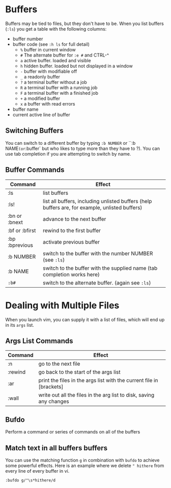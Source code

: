 # Buffers
Buffers may be tied to files, but they don't have to be. 
Wnen you list buffers (`:ls`) you get a table with the following columns:
- buffer number
- buffer code (see `:h ls` for full detail)
  - `%` buffer in current window
  - `#` The alternate buffer for `:e #` and CTRL-^
  - `a` active buffer. loaded and visible
  - `h` hidden buffer. loaded but not displayed in a window
  - `-` buffer with modifiable off
  - `_` a readonly buffer
  - `?` a terminal buffer without a job
  - `R` a terminal buffer with a running job
  - `F` a terminal buffer with a finished job
  - `+` a modified buffer
  - `x` a buffer with read errors
- buffer name
- current active line of buffer

## Switching Buffers
You can switch to a different buffer by typing `:b NUMBER` or ``:b NAME` (or `:buffer` but who likes to type more than they have to ?). You can use tab completion if you are attempting to switch by name.

## Buffer Commands
Command | Effect
--- | ---
:ls | list buffers
:ls! | list all buffers, including unlisted buffers (help buffers are, for example, unlisted buffers)
:bn or :bnext | advance to the next buffer
:bf or :bfirst | rewind to the first buffer
:bp :bprevious | activate previous buffer
:b NUMBER | switch to the buffer with the number NUMBER (see `:ls`)
:b NAME | switch to the buffer with the supplied name (tab completion works here)
`:b#` | switch to the alternate buffer. (again see `:ls`)

# Dealing with Multiple Files

When you launch vim, you can supply it with a list of files, which will end up in its  `args` list. 

## Args List Commands

Command | Effect
--- | ---
:n | go to the next file
:rewind | go back to the start of the args list
:ar | print the files in the args list with the current file in [brackets]
:wall | write out all the files in the arg list to disk, saving any changes

## Bufdo
Perform a command or series of commands on all of the buffers

## Match text in all buffers buffers 
You can use the matching function `g` in combination with `bufdo` to achieve some powerful effects. Here is an example where we 
delete `" hithere` from every line of every buffer in vi.
```
:bufdo g/"\s*hithere/d
```
